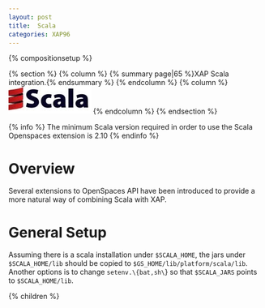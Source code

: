 ```yaml
---
layout: post
title:  Scala
categories: XAP96
---
```


{% compositionsetup %}

{% section %}
{% column %}
{% summary page|65 %}XAP Scala integration.{% endsummary %}
{% endcolumn %}
{% column %}
![scala-logo.jpg](/attachment_files/scala-logo.jpg)
{% endcolumn %}
{% endsection %}

{% info %}
The minimum Scala version required in order to use the Scala Openspaces extension is 2.10
{% endinfo %}

# Overview

Several extensions to OpenSpaces API have been introduced to provide a more natural way of combining Scala with XAP.

# General Setup

Assuming there is a scala installation under `$SCALA_HOME`, the jars under `$SCALA_HOME/lib` should be copied to `$GS_HOME/lib/platform/scala/lib`.
Another options is to change `setenv.\{bat,sh\`} so that `$SCALA_JARS` points to `$SCALA_HOME/lib`.

{% children %}
